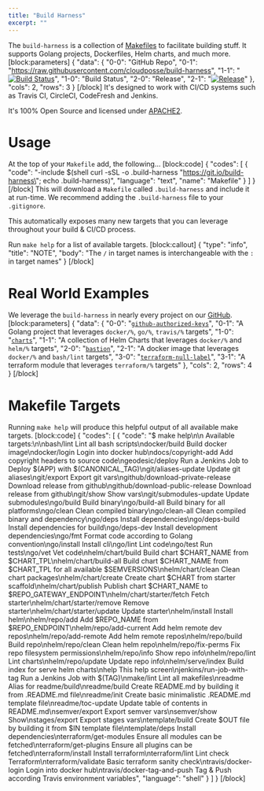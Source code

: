 ```yaml
---
title: "Build Harness"
excerpt: ""
---
```

The `build-harness` is a collection of [Makefiles](doc:makefile) to facilitate building stuff. It supports Golang projects, Dockerfiles, Helm charts, and much more.
[block:parameters]
{
  "data": {
    "0-0": "GitHub Repo",
    "0-1": "https://raw.githubusercontent.com/cloudposse/build-harness",
    "1-1": "[![Build Status](https://travis-ci.org/cloudposse/build-harness.svg)](https://travis-ci.org/cloudposse/build-harness)",
    "1-0": "Build Status",
    "2-0": "Release",
    "2-1": "[![Release](https://img.shields.io/github/release/cloudposse/build-harness.svg)](https://github.com/cloudposse/build-harness/releases)"
  },
  "cols": 2,
  "rows": 3
}
[/block]
It's designed to work with CI/CD systems such as Travis CI, CircleCI, CodeFresh and Jenkins.

It's 100% Open Source and licensed under [APACHE2](LICENSE).

# Usage

At the top of your `Makefile` add, the following...
[block:code]
{
  "codes": [
    {
      "code": "-include $(shell curl -sSL -o .build-harness \"https://git.io/build-harness\"; echo .build-harness)",
      "language": "text",
      "name": "Makefile"
    }
  ]
}
[/block]
This will download a `Makefile` called `.build-harness` and include it at run-time. We recommend adding the `.build-harness` file to your `.gitignore`.

This automatically exposes many new targets that you can leverage throughout your build & CI/CD process.

Run `make help` for a list of available targets.
[block:callout]
{
  "type": "info",
  "title": "NOTE",
  "body": "The `/` in target names is interchangeable with the `:` in target names"
}
[/block]
# Real World Examples

We leverage the `build-harness` in nearly every project on our [GitHub](doc:github).
[block:parameters]
{
  "data": {
    "0-0": "[`github-authorized-keys`](https://github.com/cloudposse/github-authorized-keys/)",
    "0-1": "A Golang project that leverages `docker/%`, `go/%`, `travis/%` targets",
    "1-0": "[`charts`](https://github.com/cloudposse/charts/)",
    "1-1": "A collection of Helm Charts that leverages `docker/%` and `helm/%` targets",
    "2-0": "[`bastion`](https://github.com/cloudposse/bastion/)",
    "2-1": "A docker image that leverages `docker/%` and `bash/lint` targets",
    "3-0": "[`terraform-null-label`](https://github.com/cloudposse/terraform-null-label/)",
    "3-1": "A terraform module that leverages `terraform/%` targets"
  },
  "cols": 2,
  "rows": 4
}
[/block]
# Makefile Targets

Running `make help` will produce this helpful output of all available make targets.
[block:code]
{
  "codes": [
    {
      "code": "$ make help\n\n  Available targets:\n\nbash/lint                           Lint all bash scripts\ndocker/build                        Build docker image\ndocker/login                        Login into docker hub\ndocs/copyright-add                  Add copyright headers to source code\ngeodesic/deploy                     Run a Jenkins Job to Deploy $(APP) with $(CANONICAL_TAG)\ngit/aliases-update                  Update git aliases\ngit/export                          Export git vars\ngithub/download-private-release     Download release from github\ngithub/download-public-release      Download release from github\ngit/show                            Show vars\ngit/submodules-update               Update submodules\ngo/build                            Build binary\ngo/build-all                        Build binary for all platforms\ngo/clean                            Clean compiled binary\ngo/clean-all                        Clean compiled binary and dependency\ngo/deps                             Install dependencies\ngo/deps-build                       Install dependencies for build\ngo/deps-dev                         Install development dependencies\ngo/fmt                              Format code according to Golang convention\ngo/install                          Install cli\ngo/lint                             Lint code\ngo/test                             Run tests\ngo/vet                              Vet code\nhelm/chart/build                    Build chart $CHART_NAME from $CHART_TPL\nhelm/chart/build-all                Build chart $CHART_NAME from $CHART_TPL for all available $SEMVERSIONS\nhelm/chart/clean                    Clean chart packages\nhelm/chart/create                   Create chart $CHART from starter scaffold\nhelm/chart/publish                  Publish chart $CHART_NAME to $REPO_GATEWAY_ENDPOINT\nhelm/chart/starter/fetch            Fetch starter\nhelm/chart/starter/remove           Remove starter\nhelm/chart/starter/update           Update starter\nhelm/install                        Install helm\nhelm/repo/add                       Add $REPO_NAME from $REPO_ENDPOINT\nhelm/repo/add-current               Add helm remote dev repos\nhelm/repo/add-remote                Add helm remote repos\nhelm/repo/build                     Build repo\nhelm/repo/clean                     Clean helm repo\nhelm/repo/fix-perms                 Fix repo filesystem permissions\nhelm/repo/info                      Show repo info\nhelm/repo/lint                      Lint charts\nhelm/repo/update                    Update repo info\nhelm/serve/index                    Build index for serve helm charts\nhelp                                This help screen\njenkins/run-job-with-tag            Run a Jenkins Job with $(TAG)\nmake/lint                           Lint all makefiles\nreadme                              Alias for readme/build\nreadme/build                        Create README.md by building it from .README.md file\nreadme/init                         Create basic minimalistic .README.md template file\nreadme/toc-update                   Update table of contents in README.md\nsemver/export                       Export semver vars\nsemver/show                         Show\nstages/export                       Export stages vars\ntemplate/build                      Create $OUT file by building it from $IN template file\ntemplate/deps                       Install dependencies\nterraform/get-modules               Ensure all modules can be fetched\nterraform/get-plugins               Ensure all plugins can be fetched\nterraform/install                   Install terraform\nterraform/lint                      Lint check Terraform\nterraform/validate                  Basic terraform sanity check\ntravis/docker-login                 Login into docker hub\ntravis/docker-tag-and-push          Tag & Push according Travis environment variables",
      "language": "shell"
    }
  ]
}
[/block]
